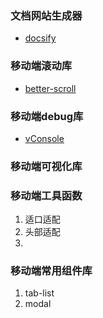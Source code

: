 
### 文档网站生成器
- [docsify](https://docsify.js.org/#/zh-cn/)

### 移动端滚动库
- [better-scroll](https://github.com/ustbhuangyi/better-scroll)

### 移动端debug库
- [vConsole](https://github.com/Tencent/vConsole)

### 移动端可视化库

### 移动端工具函数
1. 适口适配
2. 头部适配
3. 

### 移动端常用组件库
1. tab-list
2. modal

